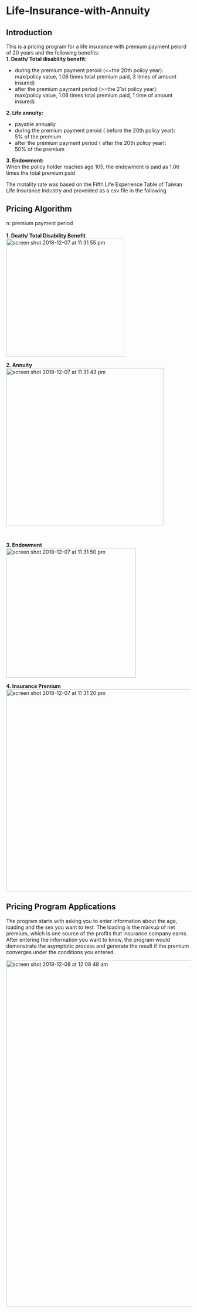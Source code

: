# Life-Insurance-with-Annuity

## Introduction
This is a pricing program for a life insurance with premium payment peiord of 20 years and the following benefits:</br> 
<b>1. Death/ Total disability benefit:</b><br>
   - during the premium payment peroid (<=the 20th policy year):<br> 
     max(policy value, 1.06 times total premium paid, 3 times of amount insured)<br> 
   - after the premium payment period (>=the 21st policy year):<br> 
     max(policy value, 1.06 times total premium paid, 1 time of amount insured)</br> 

<b>2. Life annuity:</b></br> 
   - payable annually <br>
   - during the premium payment peroid ( before the 20th policy year):<br> 
     5% of the premium<br> 
   - after the premium payment period ( after the 20th policy year):<br>
     50% of the premium 

<b>3. Endowment:</b><br> 
      When the policy holder reaches age 105, the endowment is paid as 1.06 times the total premium paid<br>

The motality rate was based on the Fifth Life Experience Table of Taiwan Life Insurance Industry and proveided as a csv file in the following <br>

## Pricing Algorithm
n: premium payment period <br>
<br>
<b>1. Death/ Total Disability Benefit</b> <br>
<img width="322" alt="screen shot 2018-12-07 at 11 31 55 pm" src="https://user-images.githubusercontent.com/24948460/49656443-555d5680-fa78-11e8-9f5f-dcc66b8bdbe3.png">
<br>

<b>2. Annuity</b><br>
<img width="429" alt="screen shot 2018-12-07 at 11 31 43 pm" src="https://user-images.githubusercontent.com/24948460/49656445-55f5ed00-fa78-11e8-96e5-687063f8050c.png">

<br>

<b>3. Endowment</b><br>
<img width="354" alt="screen shot 2018-12-07 at 11 31 50 pm" src="https://user-images.githubusercontent.com/24948460/49656444-55f5ed00-fa78-11e8-8ec8-454c25a00715.png">

<b>4. Insurance Premium</b> <br>
<img width="552" alt="screen shot 2018-12-07 at 11 31 20 pm" src="https://user-images.githubusercontent.com/24948460/49656446-55f5ed00-fa78-11e8-8ae4-f6b02ad98857.png">
<br>

## Pricing Program Applications
The program starts with asking you to enter information about the age, loading and the sex you want to test. The loading is the markup of net premium, which is one source of the profits that insurance company earns. After entering the information you want to know, the program would demonstrate the asymptotic process and generate the result if the premium converges under the conditions you entered. <br>

<img width="945" alt="screen shot 2018-12-08 at 12 08 48 am" src="https://user-images.githubusercontent.com/24948460/49659079-61e4ad80-fa7e-11e8-8da2-9278f7d3bf67.png">
